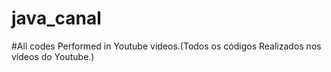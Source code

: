 # java_canal
#All codes Performed in Youtube videos.(Todos os códigos Realizados nos vídeos do Youtube.)
